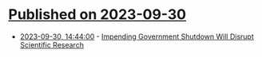 # [Published on 2023-09-30](index.md)

* [2023-09-30, 14:44:00](https://soylentnews.org/politics/article.pl?sid=23/09/30/0339235&from=rss) - [Impending Government Shutdown Will Disrupt Scientific Research](https://soylentnews.org/politics/article.pl?sid=23/09/30/0339235&from=rss)
